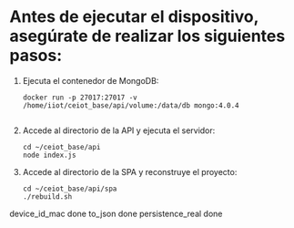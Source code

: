 # Antes de ejecutar el dispositivo, asegúrate de realizar los siguientes pasos:

1. Ejecuta el contenedor de MongoDB:
   ```
   docker run -p 27017:27017 -v /home/iiot/ceiot_base/api/volume:/data/db mongo:4.0.4


   ```

2. Accede al directorio de la API y ejecuta el servidor:

    ```
   cd ~/ceiot_base/api
   node index.js
   ```

3. Accede al directorio de la SPA y reconstruye el proyecto:

    ```
   cd ~/ceiot_base/api/spa
   ./rebuild.sh
   ```

    
device_id_mac  done
to_json  done
persistence_real  done 

